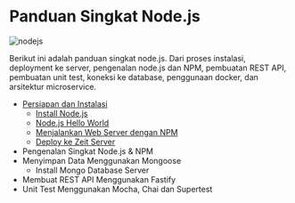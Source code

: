 # Panduan Singkat Node.js

![nodejs][nodejs]

Berikut ini adalah panduan singkat node.js. Dari proses instalasi, deployment ke server, pengenalan node.js dan NPM, pembuatan REST API, pembuatan unit test, koneksi ke database, penggunaan docker, dan arsitektur microservice. 

- [Persiapan dan Instalasi](anoa/readme.md)
  - [Install Node.js](anoa/readme.md#install-nodejs)
  - [Node.js Hello World](anoa/readme.md#nodejs-hello-world)
  - [Menjalankan Web Server dengan NPM](anoa/readme.md#menjalankan-web-server-dengan-npm)
  - [Deploy ke Zeit Server](anoa/readme.md#deploy-ke-zeit-server)
- Pengenalan Singkat Node.js & NPM
- Menyimpan Data Menggunakan Mongoose
  - Install Mongo Database Server
- Membuat REST API Menggunakan Fastify
- Unit Test Menggunakan Mocha, Chai dan Supertest

[nodejs]: https://nodejs.org/static/images/logos/nodejs-new-pantone-black.png

